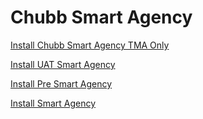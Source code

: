 # Chubb Smart Agency 


[Install Chubb Smart Agency TMA Only](itms-services:////?action=download-manifest&amp;url=https://github.com/hungnguyenvinh/Chubb/master/ExportOptions.plist)


[Install UAT Smart Agency](itms-services:////?action=download-manifest&amp;url=https://github.com/hungnguyenvinh/Chubb/-/raw/master/ExportOptions_option1.plist)

[Install Pre Smart Agency](itms-services:////?action=download-manifest&amp;url=https://github.com/hungnguyenvinh/Chubb/-/raw/master/ExportOptions_option2.plist)

[Install Smart Agency](itms-services:////?action=download-manifest&amp;url=https://github.com/hungnguyenvinh/Chubb/-/raw/master/ExportOptions_option3.plist)
